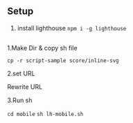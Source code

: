## Setup

1. install lighthouse
`npm i -g lighthouse`


## 

1.Make Dir & copy sh file

`cp -r script-sample score/inline-svg`

2.set URL

Rewrite URL

3.Run sh

`cd mobile`
`sh lh-mobile.sh`
